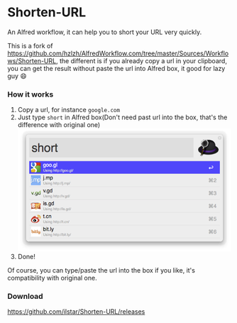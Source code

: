 Shorten-URL
===========

An Alfred workflow, it can help you to short your URL very quickly.

This is a fork of https://github.com/hzlzh/AlfredWorkflow.com/tree/master/Sources/Workflows/Shorten-URL, the different is if you already copy a url in your clipboard, you can get the result without paste the url into Alfred box, it good for lazy guy :smile:

### How it works

1. Copy a url, for instance `google.com`
2. Just type `short` in Alfred box(Don't need past url into the box, that's the difference with original one) ![Don't need past URL into the box](https://raw.githubusercontent.com/ilstar/Shorten-URL/master/short.png)
3. Done!

Of course, you can type/paste the url into the box if you like, it's compatibility with original one.

### Download

https://github.com/ilstar/Shorten-URL/releases
